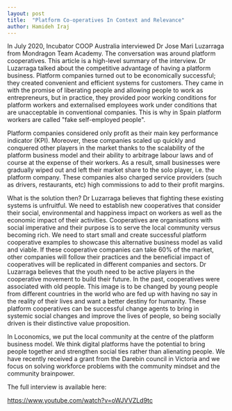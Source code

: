 ```yaml
---
layout: post
title:  "Platform Co-operatives In Context and Relevance"
author: Hamideh Iraj
---
```


In July 2020, Incubator COOP Australia interviewed Dr Jose Mari Luzarraga from Mondragon Team Academy. 
The conversation was around platform cooperatives. 
This article is a high-level summary of the interview. 
Dr Luzarraga talked about the competitive advantage of having a platform business. 
Platform companies turned out to be economically successful; they created convenient and efficient systems for customers. 
They came in with the promise of liberating people and allowing people to work as entrepreneurs, 
but in practice, they provided poor working conditions for platform workers and externalised employees work under conditions that are unacceptable in conventional companies. 
This is why in Spain platform workers are called "fake self-employed people".

Platform companies considered only profit as their main key performance indicator (KPI). 
Moreover, these companies scaled up quickly and conquered other players in the market thanks to the scalability of the platform business model and their ability to arbitrage labour laws and of course at the expense of their workers. 
As a result, small businesses were gradually wiped out and left their market share to the solo player, i.e. the platform company. 
These companies also charged service providers (such as drivers, restaurants, etc) high commissions to add to their profit margins.

What is the solution then? Dr Luzarraga believes that fighting these existing systems is unfruitful. 
We need to establish new cooperatives that consider their social, environmental and happiness impact on workers as well as the economic impact of their activities. 
Cooperatives are organisations with social imperative and their purpose is to serve the local community versus becoming rich. 
We need to start small and create successful platform cooperative examples to showcase this alternative business model as valid and viable. 
If these cooperative companies can take 60% of the market, other companies will follow their practices and the beneficial impact of cooperatives will be replicated in different companies and sectors. 
Dr Luzarraga believes that the youth need to be active players in the cooperative movement to build their future. 
In the past, cooperatives were associated with old people. This image is to be changed by young people from different countries in the world who are fed up with having no say in the reality of their lives and want a better destiny for humanity. 
These platform cooperatives can be successful change agents to bring in systemic social changes and improve the lives of people, 
so being socially driven is their distinctive value proposition.

In Loconomics, we put the local community at the centre of the platform business model. 
We think digital platforms have the potential to bring people together and strengthen social ties rather than alienating people. 
We have recently received a grant from the Darebin council in Victoria and we focus on solving workforce problems with the community mindset and the community brainpower.

The full interview is available here:

<https://www.youtube.com/watch?v=oWJVVZLd9tc>
